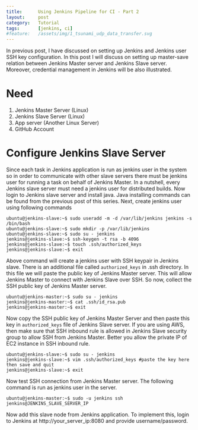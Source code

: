 ```yaml
---
title:      Using Jenkins Pipeline for CI - Part 2
layout:     post
category:   Tutorial
tags: 	    [jenkins, ci]
#feature:   /assets/img/1_tsunami_udp_data_transfer.svg
---
```


In previous post, I have discussed on setting up Jenkins and Jenkins user SSH key configuration. In this post I will discuss on setting up master-save relation between Jenkins Master server and Jenkins Slave server. Moreover, credential management in Jenkins will be also illustrated.
# Need

1. Jenkins Master Server (Linux)
2. Jenkins Slave Server (Linux)
3. App server (Another Linux Server)
4. GitHub Account

# Configure Jenkins Slave Server

Since each task in Jenkins application is run as jenkins user in the system so in order to communicate with other slave servers there must be jenkins user for running a task on behalf of Jenkins Master. In a nutshell, every Jenkins slave server must need a jenkins user for distributed builds. Now login to Jenkins slave server and install java. Java installing commands  can be found from the previous post of this series. Next, create jenkins user using following commands

```shell
ubuntu@jenkins-slave:~$ sudo useradd -m -d /var/lib/jenkins jenkins -s /bin/bash
ubuntu@jenkins-slave:~$ sudo mkdir -p /var/lib/jenkins
ubuntu@jenkins-slave:~$ sudo su - jenkins
jenkins@jenkins-slave:~$ ssh-keygen -t rsa -b 4096
jenkins@jenkins-slave:~$ touch .ssh/authorized_keys
jenkins@jenkins-slave:~$ exit
```

Above command will create a jenkins user with SSH keypair in Jenkins slave. There is an additional file called `authorized_keys` in .ssh directory. In this file we will paste the public key of Jenkins Master server. This will allow Jenkins Master to connect with Jenkins Slave over SSH. So now, collect the SSH public key of Jenkins Master server.

```shell
ubuntu@jenkins-master:~$ sudo su - jenkins
jenkins@jenkins-master:~$ cat .ssh/id_rsa.pub
jenkins@jenkins-master:~$ exit
```

Now copy the SSH public key of Jenkins Master Server and then paste this key in `authorized_keys` file of Jenkins Slave server. If you are using AWS, then make sure that SSH inbound rule is allowed in Jenkins Slave security group to allow SSH from Jenkins Master. Better you allow the private IP of EC2 instance in SSH inbound rule.

```shell
ubuntu@jenkins-slave:~$ sudo su - jenkins
jenkins@jenkins-slave:~$ vim .ssh/authorized_keys #paste the key here then save and quit
jenkins@jenkins-slave:~$ exit
```

Now test SSH connection from Jenkins Master server. The following command is run as jenkins user in the server.

```shell
ubuntu@jenkins-master:~$ sudo -u jenkins ssh jenkins@JENKINS_SLAVE_SERVER_IP
```

Now add this slave node from Jenkins application. To implement this, login to Jenkins at http://your_server_ip:8080 and provide username/password.
